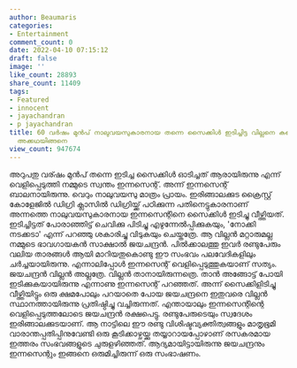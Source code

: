 ```yaml
---
author: Beaumaris
categories:
- Entertainment
comment_count: 0
date: 2022-04-10 07:15:12
draft: false
image: ''
like_count: 28893
share_count: 11409
tags:
- Featured
- innocent
- jayachandran
- p jayachandran
title: 60 വർഷം മുൻപ് നാലുവയസുകാരനായ തന്നെ സൈക്കിൾ ഇടിച്ചിട്ട വില്ലനെ കണ്ടെത്തി ഇന്നസെന്റ്,
  അക്കഥയിങ്ങനെ
view_count: 947674
---
```


അറുപതു വര്ഷം മുൻപ് തന്നെ ഇടിച്ച സൈക്കിൾ ഓടിച്ചത് ആരായിരുന്നു എന്ന് വെളിപ്പെടുത്തി നമ്മുടെ സ്വന്തം ഇന്നസെന്റ്. അന്ന് ഇന്നസെന്റ് ബാലനായിരുന്നു. വെറും നാലുവയസു മാത്രം പ്രായം. ഇരിങ്ങാലക്കുട ക്രൈസ്റ്റ് കോളേജിൽ ഡിഗ്രി ക്ലാസിൽ ഡിഗ്രിയ്ക്ക് പഠിക്കുന്ന പതിനെട്ടുകാരനാണ് അന്നത്തെ നാലുവയസുകാരനായ ഇന്നസെന്റിനെ സൈക്കിൾ ഇടിച്ചു വീഴ്ത്തിയത്. ഇടിച്ചിട്ടത് പോരാഞ്ഞിട്ട് ചെവിക്കു പിടിച്ചു എഴുന്നേൽപ്പിക്കുകയും, 'നോക്കി നടക്കടാ' എന്ന് പറഞ്ഞു ശകാരിച്ചു വിടുകയും ചെയ്തത്രേ. ആ വില്ലൻ മറ്റാരുമല്ല നമ്മുടെ ഭാവഗായകൻ സാക്ഷാൽ ജയചന്ദ്രൻ. പിൽക്കാലത്തു ഇവർ രണ്ടുപേരും വലിയ താരങ്ങൾ ആയി മാറിയതുകൊണ്ടു ഈ സംഭവം പലവേദികളിലും ചർച്ചയായിരുന്നു. എന്നാലിപ്പോൾ ഇന്നസെന്റ് വെളിപ്പെടുത്തുകയാണ് സത്യം. ജയചന്ദ്രൻ വില്ലൻ അല്ലത്രേ. വില്ലൻ താനായിരുന്നത്രെ. താൻ അങ്ങോട്ട് പോയി ഇടിക്കുകയായിരുന്നു എന്നാണു ഇന്നസെന്റ് പറഞ്ഞത്. അന്ന് സൈക്കിളിടിച്ചു വീഴ്ത്തിയിട്ടും ഒരു ക്ഷമപോലും പറയാതെ പോയ ജയചന്ദ്രനെ ഇതുവരെ വില്ലൻ സ്ഥാനത്തായിരുന്നു പ്രതിഷ്ഠിച്ചു വച്ചിരുന്നത്. എന്തായാലും ഇന്നസെന്റിന്റെ വെളിപ്പെടുത്തലോടെ ജയചന്ദ്രൻ രക്ഷപെട്ടു. രണ്ടുപേരുടെയും സ്വദേശം ഇരിങ്ങാലക്കുടയാണ്. ആ നാട്ടിലെ ഈ രണ്ടു വിശിഷ്ടവ്യക്തിത്വങ്ങളും മാതൃഭൂമി വാരാന്തപ്പതിപ്പിനുവേണ്ടി ഒരു കൂടിക്കാഴ്ചയ്ക്കു തയ്യാറായപ്പോഴാണ് രസകരമായ ഇത്തരം സംഭവങ്ങളുടെ ചുരുളഴിഞ്ഞത്. ആദ്യമായിട്ടായിരുന്നു ജയചന്ദ്രനും ഇന്നസെന്റും ഇങ്ങനെ ഒരുമിച്ചിരുന്ന് ഒരു സംഭാഷണം.